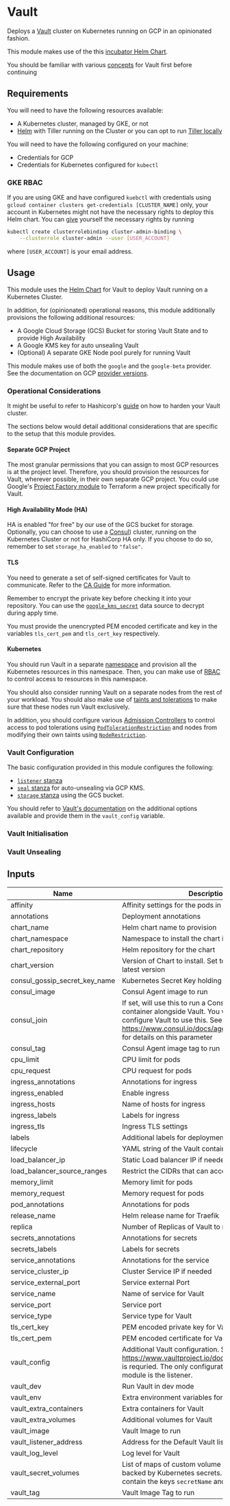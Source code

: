 # Vault

Deploys a [Vault](https://www.vaultproject.io/) cluster on Kubernetes running on GCP in an
opinionated fashion.

This module makes use of the this
[incubator Helm Chart](https://github.com/helm/charts/tree/master/incubator/vault).

You should be familiar with various [concepts](https://www.vaultproject.io/docs/concepts/) for Vault
first before continuing

## Requirements

You will need to have the following resources available:

- A Kubernetes cluster, managed by GKE, or not
- [Helm](https://helm.sh/) with Tiller running on the Cluster or you can opt to run
    [Tiller locally](https://docs.helm.sh/using_helm/#running-tiller-locally)

You will need to have the following configured on your machine:

- Credentials for GCP
- Credentials for Kubernetes configured for `kubectl`

### GKE RBAC

If you are using GKE and have configured `kuebctl` with credentials using
`gcloud container clusters get-credentials [CLUSTER_NAME]` only, your account in Kubernetes might
not have the necessary rights to deploy this Helm chart. You can
[give](https://cloud.google.com/kubernetes-engine/docs/how-to/role-based-access-control#prerequisites_for_using_role-based_access_control)
yourself the necessary rights by running

```bash
kubectl create clusterrolebinding cluster-admin-binding \
    --clusterrole cluster-admin --user [USER_ACCOUNT]
```

where `[USER_ACCOUNT]` is your email address.

## Usage

This module uses the [Helm Chart](https://github.com/helm/charts/tree/master/incubator/vault) for
Vault to deploy Vault running on a Kubernetes Cluster.

In addition, for (opinionated) operational reasons, this module additionally provisions the
following additional resources:

- A Google Cloud Storage (GCS) Bucket for storing Vault State and to provide High Availability
- A Google KMS key for auto unsealing Vault
- (Optional) A separate GKE Node pool purely for running Vault

This module makes use of both the `google` and the `google-beta` provider. See the documentation on
GCP [provider versions](https://www.terraform.io/docs/providers/google/provider_versions.html).

### Operational Considerations

It might be useful to refer to Hashicorp's
[guide](https://learn.hashicorp.com/vault/operations/production-hardening) on how to harden your
Vault cluster.

The sections below would detail additional considerations that are specific to the setup
that this module provides.

#### Separate GCP Project

The most granular permissions that you can assign to most GCP resources is at the project level.
Therefore, you should provision the resources for Vault, wherever possible, in their own separate
GCP project. You could use Google's
[Project Factory module](https://github.com/terraform-google-modules/terraform-google-project-factory)
to Terraform a new project specifically for Vault.

#### High Availability Mode (HA)

HA is enabled "for free" by our use of the GCS bucket for storage. Optionally, you can choose to use
a [Consul](https://www.consul.io/)) cluster, running on the Kubernetes Cluster or not for
HashiCorp HA only. If you choose to do so, remember to set `storage_ha_enabled` to `"false"`.

#### TLS

You need to generate a set of self-signed certificates for Vault to communicate. Refer to the
[CA Guide](../../utils/ca) for more information.

Remember to encrypt the private key before checking it into your repository. You can use the
[`google_kms_secret`](https://www.terraform.io/docs/providers/google/d/google_kms_secret.html) data
source to decrypt during apply time.

You must provide the unencrypted PEM encoded certificate and key in the variables `tls_cert_pem`
and `tls_cert_key` respectively.

#### Kubernetes

You should run Vault in a separate
[namespace](https://kubernetes.io/docs/concepts/overview/working-with-objects/namespaces/)
and provision all the Kubernetes resources in this namespace. Then, you can make use of
[RBAC](https://kubernetes.io/docs/reference/access-authn-authz/rbac/) to control access to resources
in this namespace.

You should also consider running Vault on a separate nodes from the rest of your workload. You
should also make use of
[taints and tolerations](https://kubernetes.io/docs/concepts/configuration/taint-and-toleration/) to
make sure that these nodes run Vault exclusively.

In addition, you should configure various
[Admission Controllers](https://kubernetes.io/docs/reference/access-authn-authz/admission-controllers/)
to control access to pod tolerations using
[`PodTolerationRestriction`](https://kubernetes.io/docs/reference/access-authn-authz/admission-controllers/#podtolerationrestriction)
and nodes from modifying their own taints using
[`NodeRestriction`](https://kubernetes.io/docs/reference/access-authn-authz/admission-controllers/#noderestriction).

### Vault Configuration

The basic configuration provided in this module configures the following:

- [`listener` stanza](https://www.vaultproject.io/docs/configuration/listener/index.html)
- [`seal` stanza](https://www.vaultproject.io/docs/configuration/seal/gcpckms.html) for auto-unsealing
    via GCP KMS.
- [`storage` stanza](https://www.vaultproject.io/docs/configuration/storage/index.html) using the
    GCS bucket.

You should refer to [Vault's documentation](https://www.vaultproject.io/docs/configuration/) on
the additional options available and provide them in the `vault_config` variable.

### Vault Initialisation

### Vault Unsealing

## Inputs

| Name | Description | Type | Default | Required |
|------|-------------|:----:|:-----:|:-----:|
| affinity | Affinity settings for the pods in YAML | string | `""` | no |
| annotations | Deployment annotations | map | `<map>` | no |
| chart\_name | Helm chart name to provision | string | `"incubator/vault"` | no |
| chart\_namespace | Namespace to install the chart into | string | `"kube-system"` | no |
| chart\_repository | Helm repository for the chart | string | `""` | no |
| chart\_version | Version of Chart to install. Set to empty to install the latest version | string | `"0.14.7"` | no |
| consul\_gossip\_secret\_key\_name | Kubernetes Secret Key holding Consul gossip key | string | `""` | no |
| consul\_image | Consul Agent image to run | string | `"consul"` | no |
| consul\_join | If set, will use this to run a Consul agent sidecar container alongside Vault. You will still need to configure Vault to use this. See https://www.consul.io/docs/agent/options.html#_join for details on this parameter | string | `""` | no |
| consul\_tag | Consul Agent image tag to run | string | `"1.4.2"` | no |
| cpu\_limit | CPU limit for pods | string | `"2000m"` | no |
| cpu\_request | CPU request for pods | string | `"500m"` | no |
| ingress\_annotations | Annotations for ingress | map | `<map>` | no |
| ingress\_enabled | Enable ingress | string | `"false"` | no |
| ingress\_hosts | Name of hosts for ingress | list | `<list>` | no |
| ingress\_labels | Labels for ingress | map | `<map>` | no |
| ingress\_tls | Ingress TLS settings | map | `<map>` | no |
| labels | Additional labels for deployment | map | `<map>` | no |
| lifecycle | YAML string of the Vault container lifecycle hooks | string | `""` | no |
| load\_balancer\_ip | Static Load balancer IP if needed | string | `""` | no |
| load\_balancer\_source\_ranges | Restrict the CIDRs that can access the load balancer | list | `<list>` | no |
| memory\_limit | Memory limit for pods | string | `"4Gi"` | no |
| memory\_request | Memory request for pods | string | `"2Gi"` | no |
| pod\_annotations | Annotations for pods | map | `<map>` | no |
| release\_name | Helm release name for Traefik | string | `"traefik"` | no |
| replica | Number of Replicas of Vault to run | string | `"3"` | no |
| secrets\_annotations | Annotations for secrets | map | `<map>` | no |
| secrets\_labels | Labels for secrets | map | `<map>` | no |
| service\_annotations | Annotations for the service | map | `<map>` | no |
| service\_cluster\_ip | Cluster Service IP if needed | string | `""` | no |
| service\_external\_port | Service external Port | string | `"8200"` | no |
| service\_name | Name of service for Vault | string | `"vault"` | no |
| service\_port | Service port | string | `"8200"` | no |
| service\_type | Service type for Vault | string | `"ClusterIP"` | no |
| tls\_cert\_key | PEM encoded private key for Vault | string | n/a | yes |
| tls\_cert\_pem | PEM encoded certificate for Vault | string | n/a | yes |
| vault\_config | Additional Vault configuration. See https://www.vaultproject.io/docs/configuration/. This is requried. The only configuration provided from this module is the listener. | map | n/a | yes |
| vault\_dev | Run Vault in dev mode | string | `"false"` | no |
| vault\_env | Extra environment variables for Vault | map | `<map>` | no |
| vault\_extra\_containers | Extra containers for Vault | map | `<map>` | no |
| vault\_extra\_volumes | Additional volumes for Vault | map | `<map>` | no |
| vault\_image | Vault Image to run | string | `"vault"` | no |
| vault\_listener\_address | Address for the Default Vault listener to bind to | string | `"[::]"` | no |
| vault\_log\_level | Log level for Vault | string | `"info"` | no |
| vault\_secret\_volumes | List of maps of custom volume mounts that are backed by Kubernetes secrets. The maps should contain the keys `secretName` and `mountPath`. | list | `<list>` | no |
| vault\_tag | Vault Image Tag to run | string | `"0.11.6"` | no |
